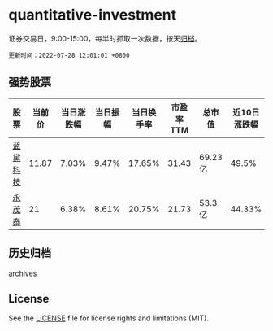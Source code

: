 # quantitative-investment

证券交易日，9:00-15:00，每半时抓取一次数据，按天[归档](archives)。

`更新时间：2022-07-28 12:01:01 +0800`

## 强势股票

|股票|当前价|当日涨跌幅|当日振幅|当日换手率|市盈率TTM|总市值|近10日涨跌幅|
|----|----|----|----|----|----|----|----|
|[蓝黛科技](https://xueqiu.com/S/SZ002765)|11.87|7.03%|9.47%|17.65%|31.43|69.23亿|49.5%|
|[永茂泰](https://xueqiu.com/S/SH605208)|21|6.38%|8.61%|20.75%|21.73|53.3亿|44.33%|

## 历史归档

[archives](archives)

## License

See the [LICENSE](LICENSE) file for license rights and limitations (MIT).